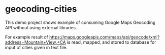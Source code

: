 # geocoding-cities

This demo project shows example of consuming Google Maps Geocoding API without using external libraries.

For example result of https://maps.googleapis.com/maps/api/geocode/xml?address=Mountain+View,+CA
is read, mapped, and stored to database for input of cities given in text file.
